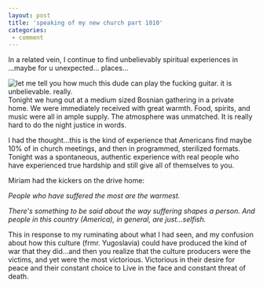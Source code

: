```yaml
---
layout: post
title: 'speaking of my new church part 1010'
categories:
 - comment
---
```


In a related vein, I continue to find unbelievably spiritual experiences in ...maybe for u unexpected... places...

<img src="images/guitara1.jpg" alt="let me tell you how much this dude can play the fucking guitar. it is unbelievable. really." align="left">

Tonight we hung out at a medium sized Bosnian gathering in a private home. We were immediately received with great warmth. Food, spirits, and music were all in ample supply. The atmosphere was unmatched. It is really hard to do the night justice in words.



I had the thought...this is the kind of experience that Americans find maybe 10% of in church meetings, and then in programmed, sterilized formats. Tonight was a spontaneous, authentic experience with real people who have experienced true hardship and still give all of themselves to you.



Miriam had the kickers on the drive home:



<em>People who have suffered the most are the warmest.



There's something to be said about the way suffering shapes a person. And people in this country (America), in general, are just...selfish.</em>



This in response to my ruminating about what I had seen, and my confusion about how this culture (frmr. Yugoslavia) could have produced the kind of war that they did...and then you realize that the culture producers were the victims, and yet were the most victorious. Victorious in their desire for peace and their constant choice to Live in the face and constant threat of death.





